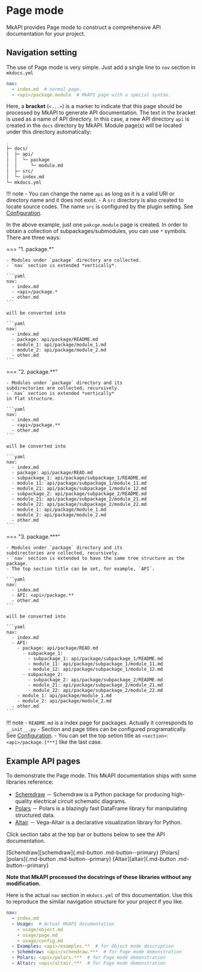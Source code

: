 # Page mode

MkAPI provides Page mode to construct a comprehensive
API documentation for your project.

## Navigation setting

The use of Page mode is very simple.
Just add a single line to `nav` section in `mkdocs.yml`

```yaml
nav:
  - index.md  # normal page.
  - <api>/package.module  # MkAPI page with a special syntax.
```

Here, a __bracket__ (`<...>`) is a marker to indicate that
this page should be processed by MkAPI to generate API
documentation.
The text in the bracket is used as a name of API directory.
In this case, a new API directory `api` is created
in the `docs` directory by MkAPI.
Module page(s) will be located under this directory automatically:

``` sh
.
├─ docs/
│  ├─ api/
│  │  └─ package
│  │     └─ module.md
│  ├─ src/
│  └─ index.md
└─ mkdocs.yml
```

!!! note
    - You can change the name `api` as long as it is a valid URI or
      directory name and it does not exist.
    - A `src` directory is also created to locate source codes.
      The name `src` is configured by the plugin setting.
      See [Configuration](config.md).

In the above example, just one `pakcge.module` page is created.
In order to obtain a collection of subpackages/submodules,
you can use `*` symbols.
There are three ways:

=== "1. package.*"

    - Modules under `package` directory are collected.
    - `nav` section is extended *vertically*.

    ```yaml
    nav:
      - index.md
      - <api>/package.*
      - other.md
    ```

    will be converted into

    ```yaml
    nav:
      - index.md
      - package: api/package/README.md
      - module_1: api/package/module_1.md
      - module_2: api/package/module_2.md
      - other.md
    ```

=== "2. package.**"

    - Modules under `package` directory and its
    subdirectories are collected, recursively.
    - `nav` section is extended *vertically*
    in flat structure.

    ```yaml
    nav:
      - index.md
      - <api>/package.**
      - other.md
    ```

    will be converted into

    ```yaml
    nav:
      - index.md
      - package: api/package/READ.md
      - subpackage_1: api/package/subpackage_1/README.md
      - module_11: api/package/subpackage_1/module_11.md
      - module_21: api/package/subpackage_1/module_12.md
      - subpackage_2: api/package/subpackage_2/README.md
      - module_21: api/package/subpackage_2/module_21.md
      - module_22: api/package/subpackage_2/module_22.md
      - module_1: api/package/module_1.md
      - module_2: api/package/module_2.md
      - other.md
    ```

=== "3. package.***"

    - Modules under `package` directory and its
    subdirectories are collected, recursively.
    - `nav` section is extended to have the same tree structure as the package.
    - The top section title can be set, for example, `API`.

    ```yaml
    nav:
      - index.md
      - API: <api>/package.**
      - other.md
    ```

    will be converted into

    ```yaml
    nav:
      - index.md
      - API:
        - package: api/package/READ.md
          - subpackage_1:
            - subpackage_1: api/package/subpackage_1/README.md
            - module_11: api/package/subpackage_1/module_11.md
            - module_12: api/package/subpackage_1/module_12.md
          - subpackage_2:
            - subpackage_2: api/package/subpackage_2/README.md
            - module_21: api/package/subpackage_2/module_21.md
            - module_22: api/package/subpackage_2/module_22.md
        - module_1: api/package/module_1.md
        - module_2: api/package/module_2.md
      - other.md
    ```

!!! note
    - `README.md` is a index page for packages. Actually it corresponds to `__init__.py`
    - Section and page titles can be configured programatically.
      See [Configuration](config.md).
    - You can set the top setion title as
      `<section>`: `<api>/package.[***]` like the last case.

## Example API pages

To demonstrate the Page mode. This MkAPI documentation ships with
some libraries reference:

- [Schemdraw](https://schemdraw.readthedocs.io/en/stable/)
  － Schemdraw is a Python package for producing high-quality
  electrical circuit schematic diagrams.
- [Polars](https://docs.pola.rs/)
  － Polars is a blazingly fast DataFrame library for manipulating
  structured data.
- [Altair](https://altair-viz.github.io/)
  － Vega-Altair is a declarative visualization library for Python.

Click section tabs at the top bar or buttons below to see the API documentation.

<style type="text/css">
.mkapi-center {
  display: flex;
  justify-content: center;
}
</style>

<div class="mkapi-center" markdown="1">
[Schemdraw][schemdraw]{.md-button .md-button--primary}
[Polars][polars]{.md-button .md-button--primary}
[Altair][altair]{.md-button .md-button--primary}
</div>

__Note that MkAPI processed the docstrings of
these libraries without any modification.__

Here is the actual `nav` section in `mkdocs.yml` of this documentation.
Use this to reproduce the similar navigation structure for your project if you like.

```yaml
nav:
  - index.md
  - Usage:  # Actual MkAPI documentation
    - usage/object.md
    - usage/page.md
    - usage/config.md
  - Examples: <api>/examples.**  # for Object mode description
  - Schemdraw: <api>/schemdraw.***  # for Page mode demonstration
  - Polars: <api>/polars.***  # for Page mode demonstration
  - Altair: <api>/altair.***  # for Page mode demonstration
```
